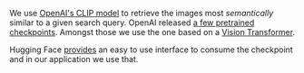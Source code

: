 We use [OpenAI's CLIP model](https://arxiv.org/abs/2103.00020) to retrieve the images most _semantically_ similar to a given search query. OpenAI released [a few 
pretrained checkpoints](https://github.com/openai/CLIP/blob/main/model-card.md). Amongst those we use the one based on a [Vision Transformer](https://arxiv.org/abs/2010.11929).

Hugging Face [provides](https://huggingface.co/transformers/model_doc/clip.html) an easy to use interface to consume the checkpoint and in our application we use that. 

